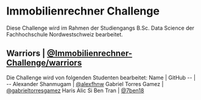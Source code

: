 # Immobilienrechner Challenge

Diese Challenge wird im Rahmen der Studiengangs B.Sc. Data Science der Fachhochschule Nordwestschweiz bearbeitet.

## Warriors | [@Immobilienrechner-Challenge/warriors](https://github.com/orgs/Immobilienrechner-Challenge/teams/warriors)
Die Challenge wird von folgenden Studenten bearbeitet:
Name | GitHub
-- | --
Alexander Shanmugam  | [@alexfhnw](https://github.com/alexfhnw)
Gabriel Torres Gamez | [@gabrieltorresgamez](https://github.com/gabrieltorresgamez)
Haris Alic 
Si Ben Tran | [@7ben18](https://github.com/7ben18)


<!--

**Here are some ideas to get you started:**

🙋‍♀️ A short introduction - what is your organization all about?
🌈 Contribution guidelines - how can the community get involved?
👩‍💻 Useful resources - where can the community find your docs? Is there anything else the community should know?
🍿 Fun facts - what does your team eat for breakfast?
🧙 Remember, you can do mighty things with the power of [Markdown](https://docs.github.com/github/writing-on-github/getting-started-with-writing-and-formatting-on-github/basic-writing-and-formatting-syntax)
-->
